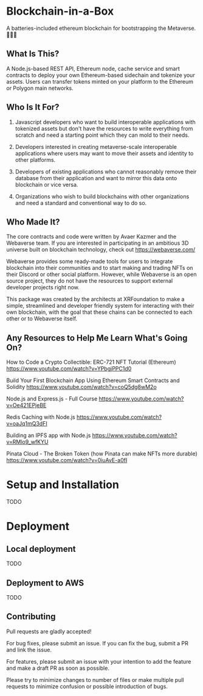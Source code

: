 # Blockchain-in-a-Box
A batteries-included ethereum blockchain for bootstrapping the Metaverse.🚀🚀🚀

## What Is This?
A Node.js-based REST API, Ethereum node, cache service and smart contracts to deploy your own Ethereum-based sidechain and tokenize your assets. Users can transfer tokens minted on your platform to the Ethereum or Polygon main networks.

## Who Is It For?
1. Javascript developers who want to build interoperable applications with tokenized assets but don't have the resources to write everything from scratch and need a starting point which they can mold to their needs.

2. Developers interested in creating metaverse-scale interoperable applications where users may want to move their assets and identity to other platforms.

3. Developers of existing applications who cannot reasonably remove their database from their application and want to mirror this data onto blockchain or vice versa.

4. Organizations who wish to build blockchains with other organizations and need a standard and conventional way to do so.

## Who Made It?
The core contracts and code were written by Avaer Kazmer and the Webaverse team. If you are interested in participating in an ambitious 3D universe built on blockchain technology, check out https://webaverse.com/

Webaverse provides some ready-made tools for users to integrate blockchain into their communities and to start making and trading NFTs on their Discord or other social platform. However, while Webaverse is an open source project, they do not have the resources to support external developer projects right now.

This package was created by the architects at XRFoundation to make a simple, streamlined and developer friendly system for interacting with their own blockchain, with the goal that these chains can be connected to each other or to Webaverse itself.

## Any Resources to Help Me Learn What's Going On?
How to Code a Crypto Collectible: ERC-721 NFT Tutorial (Ethereum)
https://www.youtube.com/watch?v=YPbgjPPC1d0

Build Your First Blockchain App Using Ethereum Smart Contracts and Solidity
https://www.youtube.com/watch?v=coQ5dg8wM2o

Node.js and Express.js - Full Course
https://www.youtube.com/watch?v=Oe421EPjeBE

Redis Caching with Node.js
https://www.youtube.com/watch?v=oaJq1mQ3dFI

Building an IPFS app with Node.js
https://www.youtube.com/watch?v=RMlo9_wfKYU

Pinata Cloud - The Broken Token (how Pinata can make NFTs more durable)
https://www.youtube.com/watch?v=0iuAvE-a0fI

# Setup and Installation
TODO

# Deployment

## Local deployment
TODO

## Deployment to AWS
TODO

## Contributing
Pull requests are gladly accepted!

For bug fixes, please submit an issue. If you can fix the bug, submit a PR and link the issue.

For features, please submit an issue with your intention to add the feature and make a draft PR as soon as possible.

Please try to minimize changes to number of files or make multiple pull requests to minimize confusion or possible introduction of bugs.